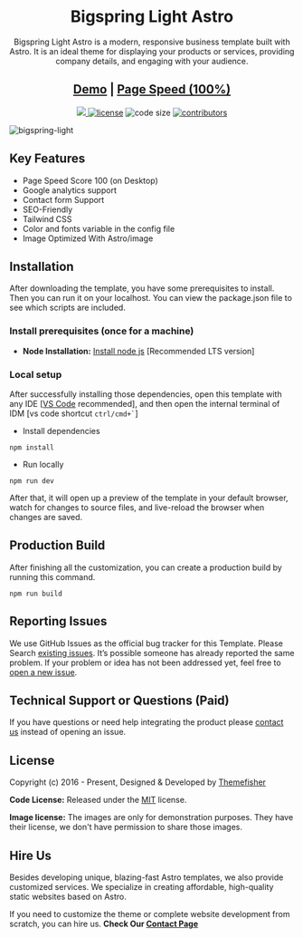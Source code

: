<h1 align=center>Bigspring Light Astro</h1>
<p align=center>Bigspring Light Astro is a modern, responsive business template built with Astro. It is an ideal theme for displaying your products or services, providing company details, and engaging with your audience.</p>
<h2 align="center"> <a target="_blank" href="https://bigspring-light-astro.vercel.app/" rel="nofollow">Demo</a> | <a  target="_blank" href="https://pagespeed.web.dev/report?url=https%3A%2F%2Fbigspring-light-astro.vercel.app%2F&form_factor=desktop">Page Speed (100%)</a>
</h2>

<p align=center>
  <a href="https://github.com/withastro/astro/releases/tag/astro%402.0.11" alt="Contributors">
    <img src="https://img.shields.io/static/v1?label=ASTRO&message=2.0&color=000&logo=astro" />
  </a>

  <a href="https://github.com/themefisher/bigspring-light-astro/blob/main/LICENSE">
    <img src="https://img.shields.io/github/license/themefisher/bigspring-light-astro" alt="license"></a>

  <img src="https://img.shields.io/github/languages/code-size/themefisher/bigspring-light-astro" alt="code size">

  <a href="https://github.com/themefisher/bigspring-light-astro/graphs/contributors">
    <img src="https://img.shields.io/github/contributors/themefisher/bigspring-light-astro" alt="contributors"></a>
</p>

![bigspring-light](https://demo.gethugothemes.com/thumbnails/bigspring-light.png)


## Key Features

- Page Speed Score 100 (on Desktop)
- Google analytics support
- Contact form Support
- SEO-Friendly
- Tailwind CSS
- Color and fonts variable in the config file
- Image Optimized With Astro/image


<!-- installation -->
## Installation

After downloading the template, you have some prerequisites to install. Then you can run it on your localhost. You can view the package.json file to see which scripts are included.

### Install prerequisites (once for a machine)

- **Node Installation:** [Install node js](https://nodejs.org/en/download/) [Recommended LTS version]

### Local setup

After successfully installing those dependencies, open this template with any IDE [[VS Code](https://code.visualstudio.com/) recommended], and then open the internal terminal of IDM [vs code shortcut <code>ctrl/cmd+\`</code>]

- Install dependencies

```
npm install
```

- Run locally

```
npm run dev
```

After that, it will open up a preview of the template in your default browser, watch for changes to source files, and live-reload the browser when changes are saved.

## Production Build

After finishing all the customization, you can create a production build by running this command.

```
npm run build
```

<!-- reporting issue -->
## Reporting Issues

We use GitHub Issues as the official bug tracker for this Template. Please Search [existing issues](https://github.com/themefisher/bigspring-light-astro/issues). It’s possible someone has already reported the same problem.
If your problem or idea has not been addressed yet, feel free to [open a new issue](https://github.com/themefisher/bigspring-light-astro/issues).

<!-- support -->
## Technical Support or Questions (Paid)

If you have questions or need help integrating the product please [contact us](https://themefisher.com/contact) instead of opening an issue.

<!-- licence -->
## License

Copyright (c) 2016 - Present, Designed & Developed by [Themefisher](https://themefisher.com)

**Code License:** Released under the [MIT](https://github.com/themefisher/bigspring-light-astro/blob/main/LICENSE) license.

**Image license:** The images are only for demonstration purposes. They have their license, we don't have permission to share those images.

## Hire Us

Besides developing unique, blazing-fast Astro templates, we also provide customized services. We specialize in creating affordable, high-quality static websites based on Astro.

If you need to customize the theme or complete website development from scratch, you can hire us. **Check Our
[Contact Page](https://themefisher.com/contact)**
